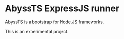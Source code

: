 # AbyssTS ExpressJS runner

AbyssTS is a bootstrap for Node.JS frameworks.

This is an experimental project.
